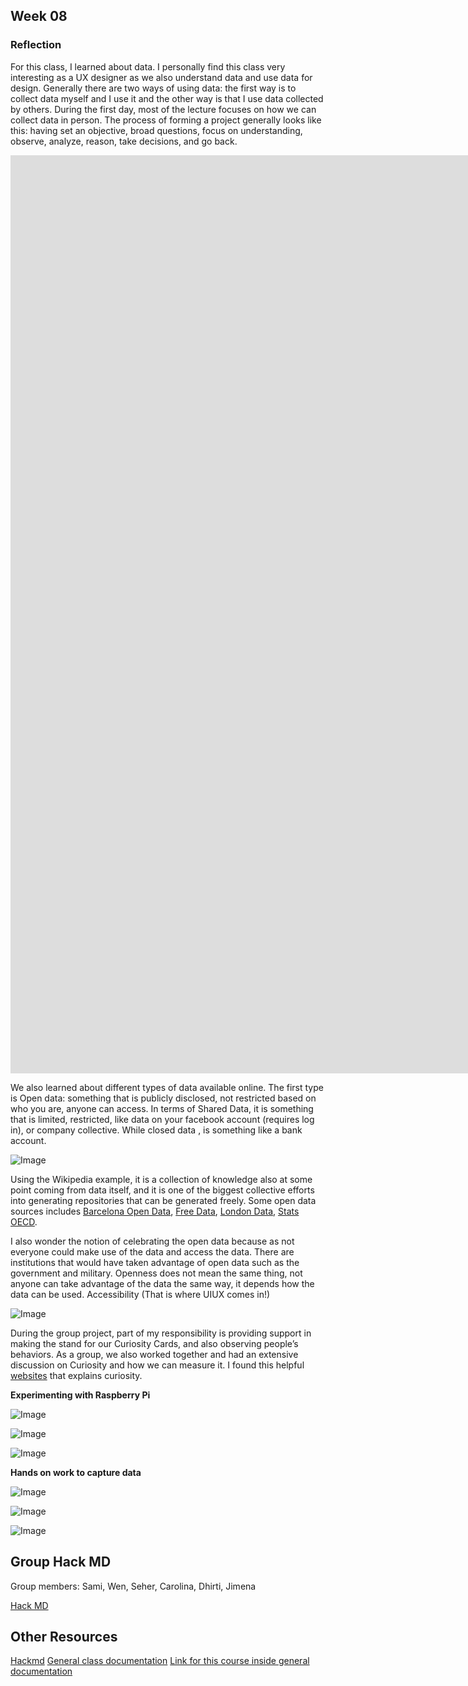 ## Week 08

### Reflection

For this class, I learned about data. I personally find this class very interesting as a UX designer as we also understand data and use data for design. Generally there are two ways of using data: the first way is to collect data myself and I use it and the other way is that I use data collected by others. During the first day, most of the lecture focuses on how we can collect data in person. The process of forming a project generally looks like this: having set an objective, broad questions, focus on understanding, observe, analyze, reason, take decisions, and go back.

<iframe src="https://docs.google.com/presentation/d/e/2PACX-1vTaQ-zItk9JuS2hvK6yjJT9_VD40yNBHH8aHkljvpnY_p3u7nVO4s28fAj0aktIp8mH827LGgqnhYUC/embed?start=true&loop=true&delayms=5000" frameborder="0" width="2560" height="1469" allowfullscreen="true" mozallowfullscreen="true" webkitallowfullscreen="true"></iframe>

We also learned about different types of data available online. The first type is Open data: something that is publicly disclosed, not restricted based on who you are, anyone can access. In terms of Shared Data, it is something that is limited, restricted, like data on your facebook account (requires log in), or company collective. While closed data , is something like a bank account.

![Image](../images/term02/09_Measuring%20the%20World/WhatsApp%20Image%202023-03-10%20at%2011.51.20%20AM.jpeg)

Using the Wikipedia example, it is a collection of knowledge also at some point coming from data itself, and it is one of the biggest collective efforts into generating repositories that can be generated freely. Some open data sources includes [Barcelona Open Data](https://opendata-ajuntament.barcelona.cat/en), [Free Data](https://www.interviewquery.com/p/free-datasets), [London Data](https://data.london.gov.uk/), [Stats OECD](https://stats.oecd.org/).

I also wonder the notion of celebrating the open data because as not everyone could make use of the data and access the data. There are institutions that would have taken advantage of open data such as the government and military. Openness does not mean the same thing, not anyone can take advantage of the data the same way, it depends how the data can be used. Accessibility (That is where UIUX comes in!)

![Image](../images/term02/09_Measuring%20the%20World/WhatsApp%20Image%202023-03-10%20at%2011.51.21%20AM.jpeg)

During the group project, part of my responsibility is providing support in making the stand for our Curiosity Cards, and also observing people’s behaviors. As a group, we also worked together and had an extensive discussion on Curiosity and how we can measure it. I found this helpful [websites](https://oxford-review.com/the-5dc-dimensions-of-curiosity-and-the-curious-people/#17-reference) that explains curiosity.

**Experimenting with Raspberry Pi**

![Image](../images/term02/09_Measuring%20the%20World/WhatsApp%20Image%202023-03-10%20at%2011.51.18%20AM.jpeg)

![Image](../images/term02/09_Measuring%20the%20World/WhatsApp%20Image%202023-03-10%20at%2011.51.19%20AM%20(1).jpeg)

![Image](../images/term02/09_Measuring%20the%20World/WhatsApp%20Image%202023-03-10%20at%2011.51.19%20AM.jpeg)

**Hands on work to capture data**

![Image](../images/term02/09_Measuring%20the%20World/WhatsApp%20Image%202023-03-10%20at%2011.51.21%20AM%20(1).jpeg)

![Image](../images/term02/09_Measuring%20the%20World/WhatsApp%20Image%202023-03-10%20at%2011.51.22%20AM.jpeg)

![Image](../images/term02/09_Measuring%20the%20World/WhatsApp%20Image%202023-03-10%20at%2011.51.23%20AM.jpeg)

## Group Hack MD

Group members: Sami, Wen, Seher, Carolina, Dhirti, Jimena

[Hack MD](https://hackmd.io/6pe4C8EkSCmeJyPlKlmLGQ?both#Sense-Making-Journal--Triggering-Curiosity)

## Other Resources

[Hackmd](https://hackmd.io/-6tpUjtTSpGx1vILGgJbUg?view)
[General class documentation](https://fablabbcn-projects.gitlab.io/learning/educational-docs/mdef/)
[Link for this course inside general documentation](https://fablabbcn-projects.gitlab.io/learning/educational-docs/mdef/classes/measuring-the-world/)